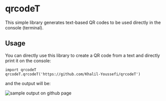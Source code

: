 # qrcodeT
This simple library generates text-based QR codes to be used directly in the console (terminal).
## Usage
You can directly use this library to create a QR code from a text and directly print it on the console:
```
import qrcodeT
qrcodeT.qrcodeT('https://github.com/Khalil-Youssefi/qrcodeT')
```
and the output will be:

![[sample output on github page](https://github.com/Khalil-Youssefi)](./qrcodeT_sample.JPG)
